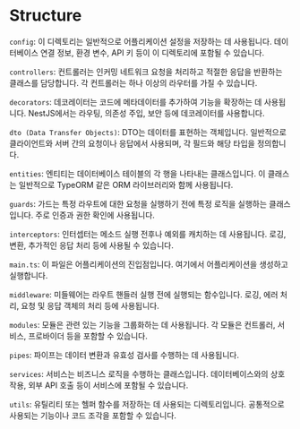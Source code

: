# Structure

`config`: 이 디렉토리는 일반적으로 어플리케이션 설정을 저장하는 데 사용됩니다. 데이터베이스 연결 정보, 환경 변수, API 키 등이 이 디렉토리에 포함될 수 있습니다.

`controllers`: 컨트롤러는 인커밍 네트워크 요청을 처리하고 적절한 응답을 반환하는 클래스를 담당합니다. 각 컨트롤러는 하나 이상의 라우터를 가질 수 있습니다.

`decorators`: 데코레이터는 코드에 메타데이터를 추가하여 기능을 확장하는 데 사용됩니다. NestJS에서는 라우팅, 의존성 주입, 보안 등에 데코레이터를 사용합니다.

`dto (Data Transfer Objects)`: DTO는 데이터를 표현하는 객체입니다. 일반적으로 클라이언트와 서버 간의 요청이나 응답에서 사용되며, 각 필드와 해당 타입을 정의합니다.

`entities`: 엔티티는 데이터베이스 테이블의 각 행을 나타내는 클래스입니다. 이 클래스는 일반적으로 TypeORM 같은 ORM 라이브러리와 함께 사용됩니다.

`guards`: 가드는 특정 라우트에 대한 요청을 실행하기 전에 특정 로직을 실행하는 클래스입니다. 주로 인증과 권한 확인에 사용됩니다.

`interceptors`: 인터셉터는 메소드 실행 전후나 예외를 캐치하는 데 사용됩니다. 로깅, 변환, 추가적인 응답 처리 등에 사용될 수 있습니다.

`main.ts`: 이 파일은 어플리케이션의 진입점입니다. 여기에서 어플리케이션을 생성하고 실행합니다.

`middleware`: 미들웨어는 라우트 핸들러 실행 전에 실행되는 함수입니다. 로깅, 에러 처리, 요청 및 응답 객체의 처리 등에 사용됩니다.

`modules`: 모듈은 관련 있는 기능을 그룹화하는 데 사용됩니다. 각 모듈은 컨트롤러, 서비스, 프로바이더 등을 포함할 수 있습니다.

`pipes`: 파이프는 데이터 변환과 유효성 검사를 수행하는 데 사용됩니다.

`services`: 서비스는 비즈니스 로직을 수행하는 클래스입니다. 데이터베이스와의 상호작용, 외부 API 호출 등이 서비스에 포함될 수 있습니다.

`utils`: 유틸리티 또는 헬퍼 함수를 저장하는 데 사용되는 디렉토리입니다. 공통적으로 사용되는 기능이나 코드 조각을 포함할 수 있습니다.
